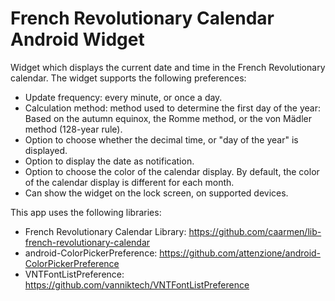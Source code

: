 French Revolutionary Calendar Android Widget
============================================

Widget which displays the current date and time in the French Revolutionary calendar. The widget supports the following preferences:
* Update frequency: every minute, or once a day.
* Calculation method: method used to determine the first day of the year: Based on the autumn equinox, the Romme method, or the von Mädler method (128-year rule).
* Option to choose whether the decimal time, or "day of the year" is displayed.
* Option to display the date as notification.
* Option to choose the color of the calendar display.  By default, the color of the calendar display is different for each month.
* Can show the widget on the lock screen, on supported devices.

This app uses the following libraries:
* French Revolutionary Calendar Library: https://github.com/caarmen/lib-french-revolutionary-calendar
* android-ColorPickerPreference: https://github.com/attenzione/android-ColorPickerPreference
* VNTFontListPreference: https://github.com/vanniktech/VNTFontListPreference
